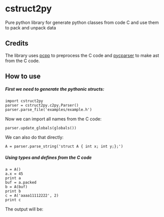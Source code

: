 # cstruct2py

Pure python library for generate python classes from code C and use them to pack and unpack data

## Credits
The library uses [pcpp](https://github.com/ned14/pcpp) to preprocess the C code and [pycparser](https://github.com/eliben/pycparser) to make ast from the C code.

## How to use
##### First we need to generate the pythonic structs:
```
import cstruct2py
parser = cstruct2py.c2py.Parser()
parser.parse_file('examples/example.h')
```
Now we can import all names from the C code:
```
parser.update_globals(globals())
```
We can also do that directly:
```
A = parser.parse_string('struct A { int x; int y;};')
```
##### Using types and defines from the C code
```
a = A()
a.x = 45
print a
buf = a.packed
b = A(buf)
print b
c = A('aaaa11112222', 2)
print c
```
The output will be:
```
```
